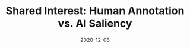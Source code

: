 ---
title: "Shared Interest: Human Annotation vs. AI Saliency"
authors:
  - key: angieboggust
  - key: benhoover
  - key: arvindsatya
  - key: hendrikstrobelt
venue: neurips-demo
type: demo
date: 2020-12-08
links:
  - name: Project
    icon: project
    url: http://vis.csail.mit.edu/pubs/shared-interest/
  - name: Video
    icon: video
    url: "https://youtu.be/-Q_8qTBsKqo"
---